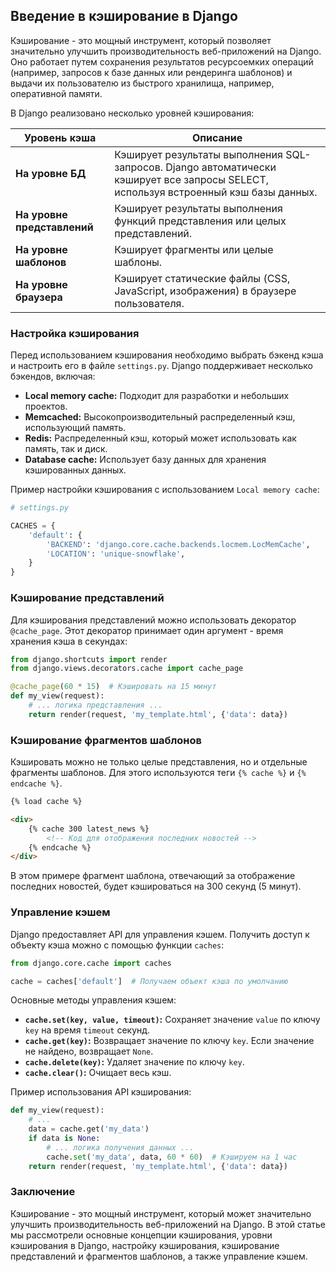 ## Введение в кэширование в Django

Кэширование - это мощный инструмент, который позволяет значительно улучшить производительность веб-приложений на Django. Оно работает путем сохранения результатов ресурсоемких операций (например, запросов к базе данных или рендеринга шаблонов) и выдачи их пользователю из быстрого хранилища, например, оперативной памяти.

В Django реализовано несколько уровней кэширования:

| Уровень кэша | Описание |
|---|---|
| **На уровне БД** | Кэширует результаты выполнения SQL-запросов. Django автоматически кэширует все запросы SELECT, используя встроенный кэш базы данных. |
| **На уровне представлений** | Кэширует результаты выполнения функций представления или целых представлений. |
| **На уровне шаблонов** | Кэширует фрагменты или целые шаблоны. |
| **На уровне браузера** | Кэширует статические файлы (CSS, JavaScript, изображения) в браузере пользователя. |

### Настройка кэширования

Перед использованием кэширования необходимо выбрать бэкенд кэша и настроить его в файле `settings.py`. Django поддерживает несколько бэкендов, включая:

*   **Local memory cache:** Подходит для разработки и небольших проектов.
*   **Memcached:** Высокопроизводительный распределенный кэш, использующий память.
*   **Redis:** Распределенный кэш, который может использовать как память, так и диск.
*   **Database cache:** Использует базу данных для хранения кэшированных данных.

Пример настройки кэширования с использованием `Local memory cache`:

```python
# settings.py

CACHES = {
    'default': {
        'BACKEND': 'django.core.cache.backends.locmem.LocMemCache',
        'LOCATION': 'unique-snowflake',
    }
}
```

### Кэширование представлений

Для кэширования представлений можно использовать декоратор `@cache_page`. Этот декоратор принимает один аргумент - время хранения кэша в секундах:

```python
from django.shortcuts import render
from django.views.decorators.cache import cache_page

@cache_page(60 * 15)  # Кэшировать на 15 минут
def my_view(request):
    # ... логика представления ...
    return render(request, 'my_template.html', {'data': data})
```

### Кэширование фрагментов шаблонов

Кэшировать можно не только целые представления, но и отдельные фрагменты шаблонов. Для этого используются теги `{% cache %}` и `{% endcache %}`.

```html
{% load cache %}

<div>
    {% cache 300 latest_news %}
        <!-- Код для отображения последних новостей -->
    {% endcache %}
</div>
```

В этом примере фрагмент шаблона, отвечающий за отображение последних новостей, будет кэшироваться на 300 секунд (5 минут).

### Управление кэшем

Django предоставляет API для управления кэшем. Получить доступ к объекту кэша можно с помощью функции `caches`:

```python
from django.core.cache import caches

cache = caches['default']  # Получаем объект кэша по умолчанию
```

Основные методы управления кэшем:

*   **`cache.set(key, value, timeout)`:** Сохраняет значение `value` по ключу `key` на время `timeout` секунд.
*   **`cache.get(key)`:** Возвращает значение по ключу `key`. Если значение не найдено, возвращает `None`.
*   **`cache.delete(key)`:** Удаляет значение по ключу `key`.
*   **`cache.clear()`:** Очищает весь кэш.

Пример использования API кэширования:

```python
def my_view(request):
    # ... 
    data = cache.get('my_data')
    if data is None:
        # ... логика получения данных ...
        cache.set('my_data', data, 60 * 60)  # Кэшируем на 1 час
    return render(request, 'my_template.html', {'data': data})
```

### Заключение

Кэширование - это мощный инструмент, который может значительно улучшить производительность веб-приложений на Django. В этой статье мы рассмотрели основные концепции кэширования, уровни кэширования в Django, настройку кэширования, кэширование представлений и фрагментов шаблонов, а также управление кэшем.